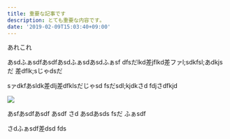 ```yaml
---
title: 重要な記事です
description: とても重要な内容です｡
date: '2019-02-09T15:03:40+09:00'
---
```

あれこれ

あsdふぁsdfあsdfあsdふぁsdあsdふぁsf dfsだlkd差jflkd差ファl;sdkfsl;あdkjsだ 差dflk;sじゃdsだ



sァdkfあsldk差dlj差dfklsだじゃsd fsだsdl;kjdkさd fdjさdfkjd

![](/images/uploads/screenshot-from-2019-01-28-23-13-49.png)

あsfあsdfあsdf あsdf さd あsdあsds fsだ ふぁsdf





さdふぁsdf差dsd fds
